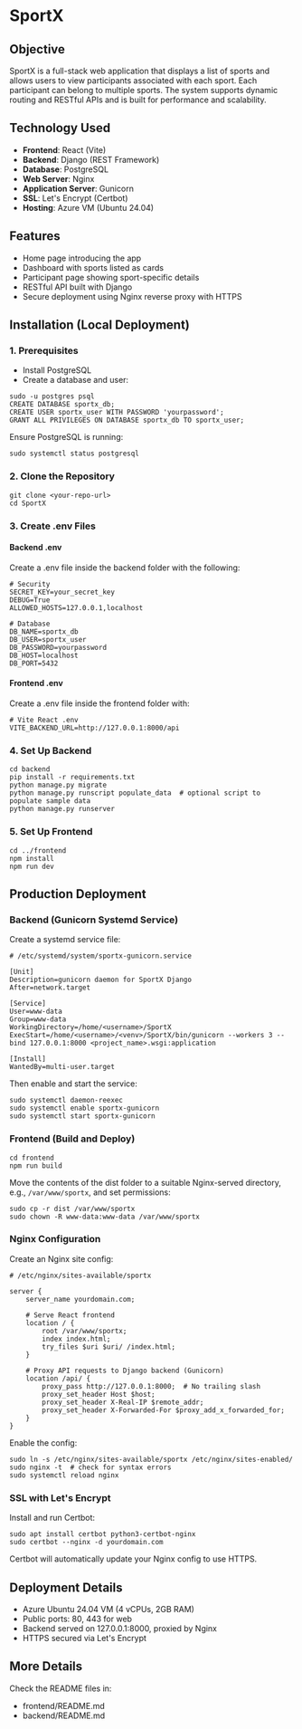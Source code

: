 # SportX

## Objective

SportX is a full-stack web application that displays a list of sports and allows users to view participants associated with each sport. Each participant can belong to multiple sports. The system supports dynamic routing and RESTful APIs and is built for performance and scalability.

## Technology Used

- **Frontend**: React (Vite)
- **Backend**: Django (REST Framework)
- **Database**: PostgreSQL
- **Web Server**: Nginx
- **Application Server**: Gunicorn
- **SSL**: Let's Encrypt (Certbot)
- **Hosting**: Azure VM (Ubuntu 24.04)

## Features

- Home page introducing the app
- Dashboard with sports listed as cards
- Participant page showing sport-specific details
- RESTful API built with Django
- Secure deployment using Nginx reverse proxy with HTTPS

## Installation (Local Deployment)

### 1. Prerequisites

- Install PostgreSQL
- Create a database and user:

```
sudo -u postgres psql
CREATE DATABASE sportx_db;
CREATE USER sportx_user WITH PASSWORD 'yourpassword';
GRANT ALL PRIVILEGES ON DATABASE sportx_db TO sportx_user;
```

Ensure PostgreSQL is running:

```
sudo systemctl status postgresql
```

### 2. Clone the Repository

```
git clone <your-repo-url>
cd SportX
```

### 3. Create .env Files

#### Backend .env

Create a .env file inside the backend folder with the following:

```
# Security
SECRET_KEY=your_secret_key
DEBUG=True
ALLOWED_HOSTS=127.0.0.1,localhost

# Database
DB_NAME=sportx_db
DB_USER=sportx_user
DB_PASSWORD=yourpassword
DB_HOST=localhost
DB_PORT=5432
```

#### Frontend .env

Create a .env file inside the frontend folder with:

```
# Vite React .env
VITE_BACKEND_URL=http://127.0.0.1:8000/api
```

### 4. Set Up Backend

```
cd backend
pip install -r requirements.txt
python manage.py migrate
python manage.py runscript populate_data  # optional script to populate sample data
python manage.py runserver
```

### 5. Set Up Frontend

```
cd ../frontend
npm install
npm run dev
```

## Production Deployment

### Backend (Gunicorn Systemd Service)

Create a systemd service file:

```
# /etc/systemd/system/sportx-gunicorn.service

[Unit]
Description=gunicorn daemon for SportX Django
After=network.target

[Service]
User=www-data
Group=www-data
WorkingDirectory=/home/<username>/SportX
ExecStart=/home/<username>/<venv>/SportX/bin/gunicorn --workers 3 --bind 127.0.0.1:8000 <project_name>.wsgi:application

[Install]
WantedBy=multi-user.target
```

Then enable and start the service:

```
sudo systemctl daemon-reexec
sudo systemctl enable sportx-gunicorn
sudo systemctl start sportx-gunicorn
```

### Frontend (Build and Deploy)

```
cd frontend
npm run build
```

Move the contents of the dist folder to a suitable Nginx-served directory, e.g., `/var/www/sportx`, and set permissions:

```
sudo cp -r dist /var/www/sportx
sudo chown -R www-data:www-data /var/www/sportx
```

### Nginx Configuration

Create an Nginx site config:

```
# /etc/nginx/sites-available/sportx

server {
    server_name yourdomain.com;

    # Serve React frontend
    location / {
        root /var/www/sportx;
        index index.html;
        try_files $uri $uri/ /index.html;
    }

    # Proxy API requests to Django backend (Gunicorn)
    location /api/ {
        proxy_pass http://127.0.0.1:8000;  # No trailing slash
        proxy_set_header Host $host;
        proxy_set_header X-Real-IP $remote_addr;
        proxy_set_header X-Forwarded-For $proxy_add_x_forwarded_for;
    }
}
```

Enable the config:

```
sudo ln -s /etc/nginx/sites-available/sportx /etc/nginx/sites-enabled/
sudo nginx -t  # check for syntax errors
sudo systemctl reload nginx
```

### SSL with Let's Encrypt

Install and run Certbot:

```
sudo apt install certbot python3-certbot-nginx
sudo certbot --nginx -d yourdomain.com
```

Certbot will automatically update your Nginx config to use HTTPS.

## Deployment Details

- Azure Ubuntu 24.04 VM (4 vCPUs, 2GB RAM)
- Public ports: 80, 443 for web
- Backend served on 127.0.0.1:8000, proxied by Nginx
- HTTPS secured via Let's Encrypt

## More Details

Check the README files in:

- frontend/README.md
- backend/README.md

